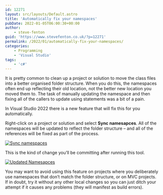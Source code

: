 ```yaml
---
id: 12271
layout: src/layouts/Default.astro
title: 'Automatically fix your namespaces'
pubDate: 2022-01-05T06:00:30+00:00
author:
    - steve-fenton
guid: 'https://www.stevefenton.co.uk/?p=12271'
permalink: /2022/01/automatically-fix-your-namespaces/
categories:
    - Programming
    - 'Visual Studio'
tags:
    - 'c#'
---
```


It is pretty common to clean up a project or solution to move the class files into a better organised folder structure. When you do this, the namespaces often end up reflecting their old location, not the better new location you moved them to. The task of manually updating the namespace and then fixing all of the callers to update using statements was a bit of a pain.

In Visual Studio 2022 there is a new feature that will fix this for you automatically.

Right-click on a project or solution and select **Sync namesapces**. All of the namespaces will be updated to reflect the folder structure – and all of the references will be fixed as part of the process.

[![Sync namespaces](https://www.stevefenton.co.uk/wp-content/uploads/2022/01/sync-namespaces.jpg)](https://www.stevefenton.co.uk/?attachment_id=12272)

This is the kind of change you’ll be committing after running this tool.

[![Updated Namesapces](https://www.stevefenton.co.uk/wp-content/uploads/2022/01/updated-namespace.jpg)](https://www.stevefenton.co.uk/?attachment_id=12273)

You may want to avoid using this feature on projects where you deliberately use namespaces that don’t match the folder structure, or on MVC projects. If in doubt, try it without any other local changes so you can just ditch your attempt if it causes any problems (they will manifest as build errors).